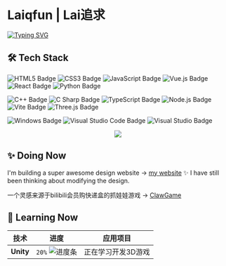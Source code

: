 # Laiqfun | Lai追求
[![Typing SVG](https://readme-typing-svg.demolab.com?font=Fira+Code&pause=1000&color=FFC64D&width=600&lines=A+boy+who+wants+to+create+something+special+😎)](https://git.io/typing-svg)

## 🛠️ Tech Stack  
![HTML5 Badge](https://img.shields.io/badge/HTML5-E34F26?logo=html5&logoColor=fff&style=flat)
![CSS3 Badge](https://img.shields.io/badge/CSS3-1572B6?logo=css3&logoColor=fff&style=flat)
![JavaScript Badge](https://img.shields.io/badge/JavaScript-F7DF1E?logo=javascript&logoColor=000&style=flat)
![Vue.js Badge](https://img.shields.io/badge/Vue.js-4FC08D?logo=vuedotjs&logoColor=fff&style=flat)
![React Badge](https://img.shields.io/badge/React-61DAFB?logo=react&logoColor=000&style=flat)
![Python Badge](https://img.shields.io/badge/Python-3776AB?logo=python&logoColor=fff&style=flat)

![C++ Badge](https://img.shields.io/badge/C%2B%2B-00599C?logo=cplusplus&logoColor=fff&style=flat)
![C Sharp Badge](https://img.shields.io/badge/C%20Sharp-239120?logo=csharp&logoColor=fff&style=flat)
![TypeScript Badge](https://img.shields.io/badge/TypeScript-3178C6?logo=typescript&logoColor=fff&style=flat)
![Node.js Badge](https://img.shields.io/badge/Node.js-393?logo=nodedotjs&logoColor=fff&style=flat)
![Vite Badge](https://img.shields.io/badge/Vite-646CFF?logo=vite&logoColor=fff&style=flat)
![Three.js Badge](https://img.shields.io/badge/Three.js-092E20?logo=threedotjs&logoColor=fff&style=flat)

![Windows Badge](https://img.shields.io/badge/Windows-0078D6?logo=windows&logoColor=fff&style=flat)
![Visual Studio Code Badge](https://img.shields.io/badge/Visual%20Studio%20Code-007ACC?logo=visualstudiocode&logoColor=fff&style=flat)
![Visual Studio Badge](https://img.shields.io/badge/Visual%20Studio-5C2D91?logo=visualstudio&logoColor=fff&style=flat)

<div align="center">
  <img src="https://github-readme-stats.vercel.app/api/top-langs/?username=Laiqfun&layout=compact&theme=tokyonight" />
</div>

## ✨ Doing Now
I'm building a super awesome design website → [my website](https://www.laiq.fun) ✨ I have still been thinking about modifying the design.

一个灵感来源于bilibili会员购快递盒的抓娃娃游戏 → [ClawGame](https://github.com/laiqfun/claw-game)

## 🌱 Learning Now
| 技术       | 进度      | 应用项目       |
|------------|-----------|----------------|
| **Unity**    | `20%` ![进度条](https://geps.dev/progress/10) | 正在学习开发3D游戏 |

